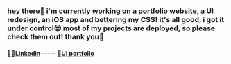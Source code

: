 ### hey there🌸 i'm currently working on a portfolio website, a UI redesign, an iOS app and bettering my CSS! it's all good, i got it under control😔 most of my projects are deployed, so please check them out! thank you🌿

#### [👩‍🏫Linkedin](https://www.linkedin.com/in/laila-chammaa/) ----- [🎨UI portfolio](https://laila_chammaa.artstation.com/)
